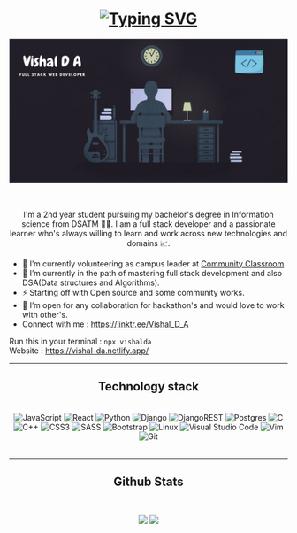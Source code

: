 <div align="center">

# [![Typing SVG](https://readme-typing-svg.herokuapp.com?color=F7F7F7&size=30&center=true&lines=Hey+there!+👋)](https://git.io/typing-svg)

[![MasterHead](./media/GithubBanner.png)](https://github.com/vishalda/)

</br>

I'm a 2nd year student pursuing my bachelor's degree in Information science from DSATM 👨‍💻. I am a full stack developer and a passionate learner who's always willing to learn and work across new technologies and domains 📈.

</div>

- 🔭 I’m currently volunteering as campus leader at <a href="https://www.linkedin.com/company/commclassroom/" >Community Classroom</a>
- 🌱 I’m currently in the path of mastering full stack development and also DSA(Data structures and Algorithms).
- ⚡ Starting off with Open source and some community works.
- 👯 I’m open for any collaboration for hackathon's and would love to work with other's.
- Connect with me : https://linktr.ee/Vishal_D_A

Run this in your terminal : `npx vishalda`
</br>
Website : https://vishal-da.netlify.app/

---

<div align="center">

## Technology stack

</br>

<img alt="JavaScript" src="https://img.shields.io/badge/javascript-%23323330.svg?style=for-the-badge&logo=javascript&logoColor=%23F7DF1E"/>

<img alt="React" src="https://img.shields.io/badge/react-%2320232a.svg?style=for-the-badge&logo=react&logoColor=%2361DAFB"/>

<img alt="Python" src="https://img.shields.io/badge/python-%2314354C.svg?style=for-the-badge&logo=python&logoColor=white"/>

<img alt="Django" src="https://img.shields.io/badge/django-%23092E20.svg?style=for-the-badge&logo=django&logoColor=white"/>

<img alt="DjangoREST" src="https://img.shields.io/badge/DJANGO-REST-ff1709?style=for-the-badge&logo=django&logoColor=white&color=ff1709&labelColor=gray"/>

<img alt="Postgres" src ="https://img.shields.io/badge/postgres-%23316192.svg?style=for-the-badge&logo=postgresql&logoColor=white"/>

<img alt="C" src="https://img.shields.io/badge/c-%2300599C.svg?style=for-the-badge&logo=c&logoColor=white"/>

<img alt="C++" src="https://img.shields.io/badge/c++-%2300599C.svg?style=for-the-badge&logo=c%2B%2B&logoColor=white"/>

<img alt="CSS3" src="https://img.shields.io/badge/css3-%231572B6.svg?style=for-the-badge&logo=css3&logoColor=white"/>

<img alt="SASS" src="https://img.shields.io/badge/SASS-hotpink.svg?style=for-the-badge&logo=SASS&logoColor=white"/>

<img alt="Bootstrap" src="https://img.shields.io/badge/bootstrap-%23563D7C.svg?style=for-the-badge&logo=bootstrap&logoColor=white"/>

<img alt="Linux" src="https://img.shields.io/badge/Linux-FCC624?style=for-the-badge&logo=linux&logoColor=black">

<img alt="Visual Studio Code" src="https://img.shields.io/badge/VisualStudioCode-0078d7.svg?style=for-the-badge&logo=visual-studio-code&logoColor=white"/>

<img alt="Vim" src="https://img.shields.io/badge/VIM-%2311AB00.svg?style=for-the-badge&logo=vim&logoColor=white"/>

<img alt="Git" src="https://img.shields.io/badge/git-%23F05033.svg?style=for-the-badge&logo=git&logoColor=white"/>

</br>
</br>

---

## Github Stats

</br>

</div>
  
<p align="center">
	
  <img width="48%" src="https://github-readme-stats.vercel.app/api?username=vishalda&show_icons=true&theme=synthwave" />
  <img width="48%" src="https://github-readme-streak-stats.herokuapp.com/?user=vishalda&theme=synthwave" />

</p>


